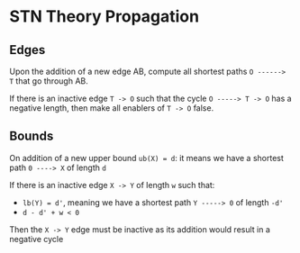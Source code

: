 # STN Theory Propagation



## Edges

Upon the addition of a new edge AB, compute all shortest paths `O ------> T` that go through AB.

If there is an inactive edge `T -> O` such that the cycle `O -----> T -> O` has a negative length, then make all enablers of `T -> O` false.



## Bounds


On addition of a new upper bound `ub(X) = d`: it means we have a shortest path `0 ----> X` of length `d`


If there is an inactive edge `X -> Y` of length `w` such that:

 - `lb(Y) = d'`, meaning we have a shortest path `Y -----> 0` of length `-d'`
 - `d - d' + w < 0`

Then the `X -> Y` edge must be inactive as its addition would result in a negative cycle